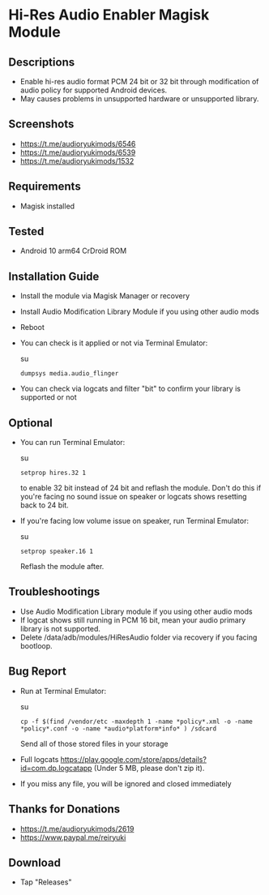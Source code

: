 # Hi-Res Audio Enabler Magisk Module

## Descriptions
- Enable hi-res audio format PCM 24 bit or 32 bit through modification of audio policy for supported Android devices. 
- May causes problems in unsupported hardware or unsupported library.

## Screenshots
- https://t.me/audioryukimods/6546
- https://t.me/audioryukimods/6539
- https://t.me/audioryukimods/1532

## Requirements
- Magisk installed

## Tested
- Android 10 arm64 CrDroid ROM

## Installation Guide
- Install the module via Magisk Manager or recovery
- Install Audio Modification Library Module if you using other audio mods
- Reboot
- You can check is it applied or not via Terminal Emulator:

  su

  `dumpsys media.audio_flinger`

- You can check via logcats and filter "bit" to confirm your library is supported or not

## Optional
- You can run Terminal Emulator:

  su

  `setprop hires.32 1`

  to enable 32 bit instead of 24 bit and reflash the module. Don't do this if you're facing no sound issue on speaker or logcats shows resetting back to 24 bit.

- If you're facing low volume issue on speaker, run Terminal Emulator:

  su

  `setprop speaker.16 1`

  Reflash the module after.

## Troubleshootings
- Use Audio Modification Library module if you using other audio mods
- If logcat shows still running in PCM 16 bit, mean your audio primary library is not supported.
- Delete /data/adb/modules/HiResAudio folder via recovery if you facing bootloop.

## Bug Report
- Run at Terminal Emulator:
  
  su

  `cp -f $(find /vendor/etc -maxdepth 1 -name *policy*.xml -o -name *policy*.conf -o -name *audio*platform*info* ) /sdcard`

  Send all of those stored files in your storage
 
- Full logcats https://play.google.com/store/apps/details?id=com.dp.logcatapp  (Under 5 MB, please don't zip it).

- If you miss any file, you will be ignored and closed immediately

## Thanks for Donations
- https://t.me/audioryukimods/2619
- https://www.paypal.me/reiryuki

## Download
- Tap "Releases"
